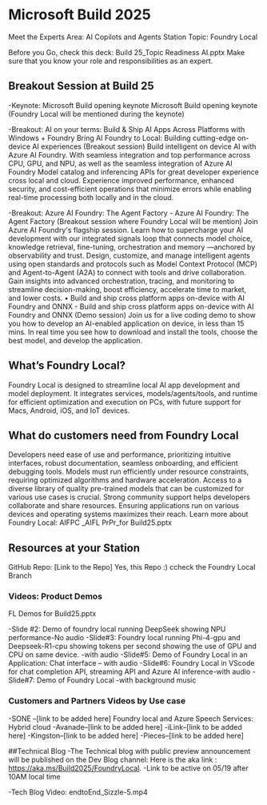 # Microsoft Build 2025

Meet the Experts Area: AI Copilots and Agents
Station Topic: Foundry Local

Before you Go, check this deck: Build 25_Topic Readiness AI.pptx Make sure that you know your role and responsibilities as an expert. 

## Breakout Session at Build 25	
-Keynote: Microsoft Build opening keynote
 Microsoft Build opening keynote (Foundry Local will be mentioned during the keynote)

-Breakout: AI on your terms: Build & Ship AI Apps Across Platforms with Windows + Foundry 
Bring AI Foundry to Local: Building cutting-edge on-device AI experiences (Breakout session)
Build intelligent on device AI with Azure AI Foundry. With seamless integration and top performance across CPU, GPU, and NPU, as well as the seamless integration of Azure AI Foundry Model catalog and inferencing APIs for great developer experience cross local and cloud. Experience improved performance, enhanced security, and cost-efficient operations that minimize errors while enabling real-time processing both locally and in the cloud.

-Breakout: Azure AI Foundry: The Agent Factory - Azure AI Foundry: The Agent Factory (Breakout session where Foundry Local will be mention)
Join Azure AI Foundry's flagship session. Learn how to supercharge your AI development with our integrated signals loop that connects model choice, knowledge retrieval, fine-tuning, orchestration and memory —anchored by observability and trust. Design, customize, and manage intelligent agents using open standards and protocols such as Model Context Protocol (MCP) and Agent-to-Agent (A2A) to connect with tools and drive collaboration. Gain insights into advanced orchestration, tracing, and monitoring to streamline decision-making, boost efficiency, accelerate time to market, and lower costs.
•	Build and ship cross platform apps on-device with AI Foundry and ONNX - Build and ship cross platform apps on-device with AI Foundry and ONNX (Demo session)
Join us for a live coding demo to show you how to develop an AI-enabled application on device, in less than 15 mins. In real time you see how to download and install the tools, choose the best model, and develop the application.

## What’s Foundry Local?
Foundry Local is designed to streamline local AI app development and model deployment. It integrates services, models/agents/tools, and runtime for efficient optimization and execution on PCs, with future support for Macs, Android, iOS, and IoT devices. 

## What do customers need from Foundry Local

Developers need ease of use and performance, prioritizing intuitive interfaces, robust documentation, seamless onboarding, and efficient debugging tools. Models must run efficiently under resource constraints, requiring optimized algorithms and hardware acceleration.
Access to a diverse library of quality pre-trained models that can be customized for various use cases is crucial. Strong community support helps developers collaborate and share resources. Ensuring applications run on various devices and operating systems maximizes their reach.
Learn more about Foundry Local: AIFPC _AIFL PrPr_for Build25.pptx

## Resources at your Station
GitHub Repo: [Link to the Repo] Yes, this Repo :) ccheck the Foundry Local Branch

### Videos: Product Demos
 FL Demos for Build25.pptx

-Slide #2: Demo of foundry local running DeepSeek showing NPU performance-No audio
-Slide#3: Foundry local running Phi-4-gpu and Deepseek-R1-cpu showing tokens per second showing the use of GPU and CPU on same device. -with audio
-Slide#5: Demo of Foundry Local in an Application: Chat interface – with audio
-Slide#6: Foundry Local in VScode for chat completion API, streaming API and Azure AI inference-with audio
-Slide#7: Demo of Foundry Local -with background music

### Customers and Partners Videos by Use case
-SONE –[link to be added here] Foundry local and Azure Speech Services: Hybrid cloud
-Avanade–[link to be added here]
-iLink–[link to be added here]
-Kingston–[link to be added here]
-Pieces–[link to be added here]

##Technical Blog 
-The Technical blog with public preview announcement will be published on the Dev Blog channel: 
Here is the aka link : https://aka.ms/Build2025/FoundryLocal. -Link to be active on 05/19 after 10AM local time

-Tech Blog Video: endtoEnd_Sizzle-5.mp4
